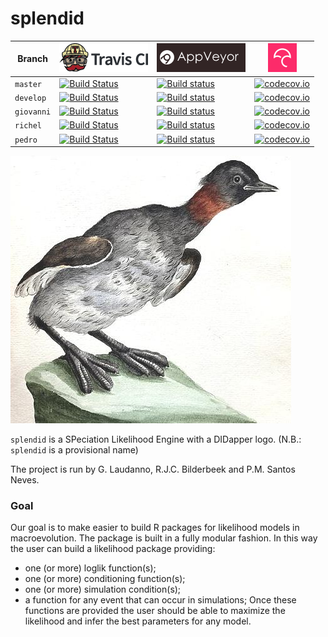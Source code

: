 # splendid

Branch|[![Travis CI logo](pics/TravisCI.png)](https://travis-ci.org)|[![AppVeyor logo](pics/AppVeyor.png)](https://www.appveyor.com)|[![Codecov logo](pics/Codecov.png)](https://www.codecov.io)
---|---|---|---
`master`|[![Build Status](https://travis-ci.org/richelbilderbeek/splendid.svg?branch=master)](https://travis-ci.org/richelbilderbeek/splendid) |[![Build status](https://ci.appveyor.com/api/projects/status/o6htu70cv6ttqw5r/branch/master?svg=true)](https://ci.appveyor.com/project/richelbilderbeek/splendid/branch/master)| [![codecov.io](https://codecov.io/github/richelbilderbeek/splendid/coverage.svg?branch=master)](https://codecov.io/github/richelbilderbeek/splendid?branch=master)
`develop`|[![Build Status](https://travis-ci.org/richelbilderbeek/splendid.svg?branch=develop)](https://travis-ci.org/richelbilderbeek/splendid) |[![Build status](https://ci.appveyor.com/api/projects/status/o6htu70cv6ttqw5r/branch/develop?svg=true)](https://ci.appveyor.com/project/richelbilderbeek/splendid/branch/develop)| [![codecov.io](https://codecov.io/github/richelbilderbeek/splendid/coverage.svg?branch=develop)](https://codecov.io/github/richelbilderbeek/splendid?branch=develop)
`giovanni`|[![Build Status](https://travis-ci.org/richelbilderbeek/splendid.svg?branch=giovanni)](https://travis-ci.org/richelbilderbeek/splendid) |[![Build status](https://ci.appveyor.com/api/projects/status/o6htu70cv6ttqw5r/branch/giovanni?svg=true)](https://ci.appveyor.com/project/richelbilderbeek/splendid/branch/giovanni)| [![codecov.io](https://codecov.io/github/richelbilderbeek/splendid/coverage.svg?branch=giovanni)](https://codecov.io/github/richelbilderbeek/splendid?branch=giovanni)
`richel`|[![Build Status](https://travis-ci.org/richelbilderbeek/splendid.svg?branch=richel)](https://travis-ci.org/richelbilderbeek/splendid) |[![Build status](https://ci.appveyor.com/api/projects/status/o6htu70cv6ttqw5r/branch/richel?svg=true)](https://ci.appveyor.com/project/richelbilderbeek/splendid/branch/richel)| [![codecov.io](https://codecov.io/github/richelbilderbeek/splendid/coverage.svg?branch=richel)](https://codecov.io/github/richelbilderbeek/splendid?branch=richel)
`pedro`|[![Build Status](https://travis-ci.org/richelbilderbeek/splendid.svg?branch=pedro)](https://travis-ci.org/richelbilderbeek/splendid) |[![Build status](https://ci.appveyor.com/api/projects/status/o6htu70cv6ttqw5r/branch/pedro?svg=true)](https://ci.appveyor.com/project/richelbilderbeek/splendid/branch/pedro)| [![codecov.io](https://codecov.io/github/richelbilderbeek/splendid/coverage.svg?branch=pedro)](https://codecov.io/github/richelbilderbeek/splendid?branch=pedro)

![Didapper](didapper2.jpg)

`splendid` is a SPeciation Likelihood Engine with a DIDapper logo.
(N.B.: `splendid` is a provisional name)

The project is run by G. Laudanno, R.J.C. Bilderbeek and P.M. Santos Neves.

### Goal
Our goal is to make easier to build R packages for likelihood models in macroevolution.
The package is built in a fully modular fashion. In this way the user can build a likelihood package providing:
- one (or more) loglik function(s);
- one (or more) conditioning function(s);
- one (or more) simulation condition(s);
- a function for any event that can occur in simulations;
Once these functions are provided the user should be able to maximize the likelihood and infer the best parameters for any model.
